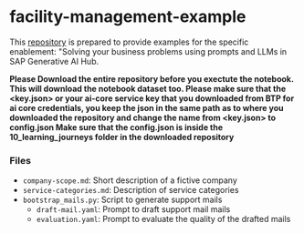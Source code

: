 # facility-management-example
This [repository](https://github.com/SAP-samples/ai-core-samples/tree/main/10_Learning_Journeys) is prepared to provide examples for the specific enablement: "Solving your business problems using prompts and LLMs in SAP Generative AI Hub.

**Please Download the entire repository before you exectute the notebook.
This will download the notebook dataset too.
Please make sure that the <key.json> or <whatever name> your ai-core service key that you downloaded from BTP for ai core credentials, you keep the json in the same path as to where you downloaded the repository and change the name from <key.json> to config.json
Make sure that the config.json is inside the 10_learning_journeys folder in the downloaded repository**
### Files

- `company-scope.md`: Short description of a fictive company
- `service-categories.md`: Description of service categories
- `bootstrap_mails.py`: Script to generate support mails
  - `draft-mail.yaml`: Prompt to draft support mail mails
  - `evaluation.yaml`: Prompt to evaluate the quality of the drafted mails
